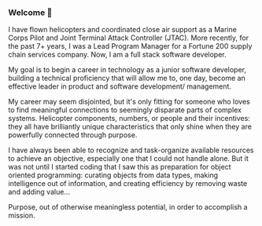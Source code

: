 ### Welcome 👋

I have flown helicopters and coordinated close air support as a Marine Corps Pilot and Joint Terminal Attack Controller (JTAC). More recently, for the past 7+ years, I was a Lead Program Manager for a Fortune 200 supply chain services company. Now, I am a full stack software developer. 

My goal is to begin a career in technology as a junior software developer, building a technical proficiency that will allow me to, one day, become an effective leader in product and software development/ management. 

My career may seem disjointed, but it's only fitting for someone who loves to find meaningful connections to seemingly disparate parts of complex systems. Helicopter components, numbers, or people and their incentives: they all have brilliantly unique characteristics that only shine when they are powerfully connected through purpose. 

I have always been able to recognize and task-organize available resources to achieve an objective, especially one that I could not handle alone. But it was not until I started coding that I saw this as preparation for object oriented programming: curating objects from data types, making intelligence out of information, and creating efficiency by removing waste and adding value...

Purpose, out of otherwise meaningless potential, in order to accomplish a mission.
